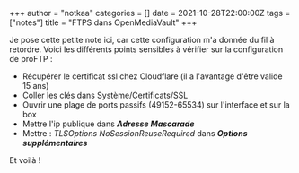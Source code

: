 +++
author = "notkaa"
categories = []
date = 2021-10-28T22:00:00Z
tags = ["notes"]
title = "FTPS dans OpenMediaVault"
+++

Je pose cette petite note ici, car cette configuration m'a donnée du fil à retordre.
Voici les différents points sensibles à vérifier sur la configuration de proFTP :

 - Récupérer le certificat ssl chez Cloudflare (il a l'avantage d'être valide 15 ans)
 - Coller les clés dans Système/Certificats/SSL
 - Ouvrir une plage de ports passifs (49152-65534) sur l'interface et sur la box
 - Mettre l'ip publique dans ***Adresse Mascarade***
 - Mettre : *TLSOptions NoSessionReuseRequired* dans ***Options supplémentaires***

Et voilà !
